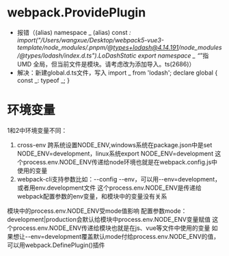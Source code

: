 # webpack.ProvidePlugin
- 报错（(alias) namespace _
(alias) const _: import("/Users/wangxue/Desktop/webpack5-vue3-template/node_modules/.pnpm/@types+lodash@4.14.191/node_modules/@types/lodash/index.d.ts").LoDashStatic
export namespace _
“_”指 UMD 全局，但当前文件是模块。请考虑改为添加导入。ts(2686)）
- 解决：新建global.d.ts文件，写入
import _ from 'lodash';
declare global {
    const _: typeof _;
}

# 环境变量
1和2中环境变量不同：
1. cross-env 跨系统设置NODE_ENV,windows系统在package.json中是set NODE_ENV=development，linux系统export NODE_ENV=development
这个process.env.NODE_ENV传递给node环境也就是在webpack.config.js中使用的变量
2. webpack-cli支持参数比如：--config --env，可以用--env=development，或者用env.development文件
这个process.env.NODE_ENV是传递给webpack配置参数的env变量，和模块中的变量没有关系

模块中的process.env.NODE_ENV受mode值影响
配置参数mode：development|production会默认给模块中process.env.NODE_ENV变量赋值
这个process.env.NODE_ENV传递给模块也就是在js、vue等文件中使用的变量
如果想让--env=development覆盖默认mode付给process.env.NODE_ENV的值，可以用webpack.DefinePlugin()插件

# 